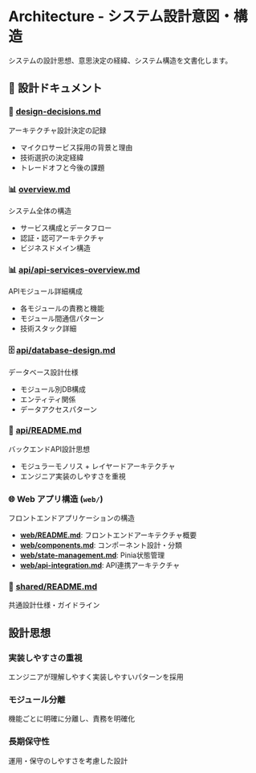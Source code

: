 # Architecture - システム設計意図・構造

システムの設計思想、意思決定の経緯、システム構造を文書化します。

## 📐 設計ドキュメント

### 🎯 [design-decisions.md](./design-decisions.md)
アーキテクチャ設計決定の記録
- マイクロサービス採用の背景と理由
- 技術選択の決定経緯
- トレードオフと今後の課題

### 📊 [overview.md](./overview.md)
システム全体の構造
- サービス構成とデータフロー  
- 認証・認可アーキテクチャ
- ビジネスドメイン構造

### 📊 [api/api-services-overview.md](./api/api-services-overview.md)
APIモジュール詳細構成
- 各モジュールの責務と機能
- モジュール間通信パターン
- 技術スタック詳細

### 🗄️ [api/database-design.md](./api/database-design.md)
データベース設計仕様
- モジュール別DB構成
- エンティティ関係
- データアクセスパターン

### 🔧 [api/README.md](./api/README.md)
バックエンドAPI設計思想
- モジュラーモノリス + レイヤードアーキテクチャ
- エンジニア実装のしやすさを重視

### 🌐 Web アプリ構造 (`web/`)
フロントエンドアプリケーションの構造
- **[web/README.md](./web/README.md)**: フロントエンドアーキテクチャ概要
- **[web/components.md](./web/components.md)**: コンポーネント設計・分類
- **[web/state-management.md](./web/state-management.md)**: Pinia状態管理
- **[web/api-integration.md](./web/api-integration.md)**: API連携アーキテクチャ

### 🤝 [shared/README.md](./shared/README.md)
共通設計仕様・ガイドライン

## 設計思想

### 実装しやすさの重視
エンジニアが理解しやすく実装しやすいパターンを採用

### モジュール分離
機能ごとに明確に分離し、責務を明確化

### 長期保守性
運用・保守のしやすさを考慮した設計

